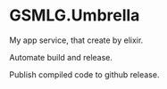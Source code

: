 # GSMLG.Umbrella

My app service, that create by elixir.

Automate build and release.

Publish compiled code to github release.
